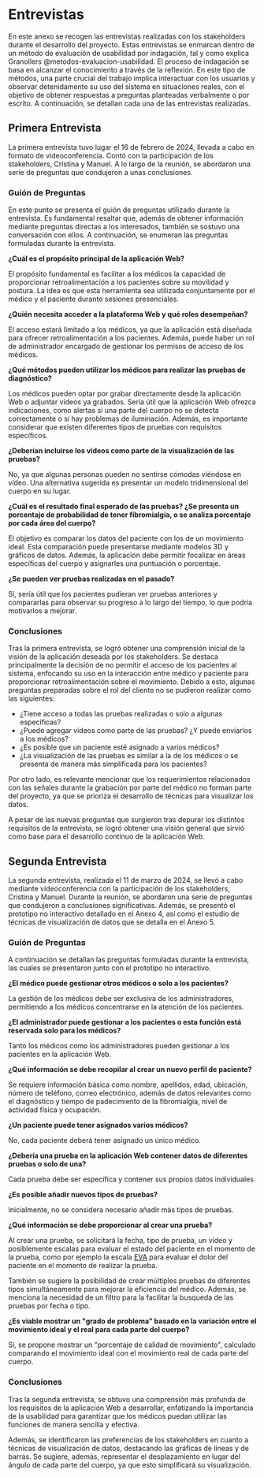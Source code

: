 # Entrevistas

En este anexo se recogen las entrevistas realizadas con los stakeholders durante el desarrollo del proyecto. Estas entrevistas se enmarcan dentro de un método de evaluación de usabilidad por indagación, tal y como explica Granollers @metodos-evaluacion-usabilidad. El proceso de indagación se basa en alcanzar el conocimiento a través de la reflexión. En este tipo de métodos, una parte crucial del trabajo implica interactuar con los usuarios y observar detenidamente su uso del sistema en situaciones reales, con el objetivo de obtener respuestas a preguntas planteadas verbalmente o por escrito. A continuación, se detallan cada una de las entrevistas realizadas.

## Primera Entrevista

La primera entrevista tuvo lugar el 16 de febrero de 2024, llevada a cabo en formato de videoconferencia. Contó con la participación de los stakeholders, Cristina y Manuel. A lo largo de la reunión, se abordaron una serie de preguntas que condujeron a unas conclusiones.

### Guión de Preguntas

En este punto se presenta el guión de preguntas utilizado durante la entrevista. Es fundamental resaltar que, además de obtener información mediante preguntas directas a los interesados, también se sostuvo una conversación con ellos. A continuación, se enumeran las preguntas formuladas durante la entrevista.

**¿Cuál es el propósito principal de la aplicación Web?** 

El propósito fundamental es facilitar a los médicos la capacidad de proporcionar retroalimentación a los pacientes sobre su movilidad y postura. La idea es que esta herramienta sea utilizada conjuntamente por el médico y el paciente durante sesiones presenciales.

**¿Quién necesita acceder a la plataforma Web y qué roles desempeñan?** 

El acceso estará limitado a los médicos, ya que la aplicación está diseñada para ofrecer retroalimentación a los pacientes. Además, puede haber un rol de administrador encargado de gestionar los permisos de acceso de los médicos.

**¿Qué métodos pueden utilizar los médicos para realizar las pruebas de diagnóstico?** 

Los médicos pueden optar por grabar directamente desde la aplicación Web o adjuntar vídeos ya grabados. Sería útil que la aplicación Web ofrezca indicaciones, como alertas si una parte del cuerpo no se detecta correctamente o si hay problemas de iluminación. Además, es importante considerar que existen diferentes tipos de pruebas con requisitos específicos.

**¿Deberían incluirse los vídeos como parte de la visualización de las pruebas?**

No, ya que algunas personas pueden no sentirse cómodas viéndose en vídeo. Una alternativa sugerida es presentar un modelo tridimensional del cuerpo en su lugar.

**¿Cuál es el resultado final esperado de las pruebas? ¿Se presenta un porcentaje de probabilidad de tener fibromialgia, o se analiza porcentaje por cada área del cuerpo?**

El objetivo es comparar los datos del paciente con los de un movimiento ideal. Esta comparación puede presentarse mediante modelos 3D y gráficos de datos. Además, la aplicación debe permitir focalizar en áreas específicas del cuerpo y asignarles una puntuación o porcentaje.

**¿Se pueden ver pruebas realizadas en el pasado?**

Sí, sería útil que los pacientes pudieran ver pruebas anteriores y compararlas para observar su progreso a lo largo del tiempo, lo que podría motivarlos a mejorar.

### Conclusiones

Tras la primera entrevista, se logró obtener una comprensión inicial de la visión de la aplicación deseada por los stakeholders. Se destaca principalmente la decisión de no permitir el acceso de los pacientes al sistema, enfocando su uso en la interacción entre médico y paciente para proporcionar retroalimentación sobre el movimiento. Debido a esto, algunas preguntas preparadas sobre el rol del cliente no se pudieron realizar como las siguientes:

- ¿Tiene acceso a todas las pruebas realizadas o solo a algunas específicas?
- ¿Puede agregar videos como parte de las pruebas? ¿Y puede enviarlos a los médicos?
- ¿Es posible que un paciente esté asignado a varios médicos?
- ¿La visualización de las pruebas es similar a la de los médicos o se presenta de manera más simplificada para los pacientes?

Por otro lado, es relevante mencionar que los requerimientos relacionados con las señales durante la grabación por parte del médico no forman parte del proyecto, ya que se prioriza el desarrollo de técnicas para visualizar los datos.

A pesar de las nuevas preguntas que surgieron tras depurar los distintos requisitos de la entrevista, se logró obtener una visión general que sirvió como base para el desarrollo continuo de la aplicación Web.

## Segunda Entrevista

La segunda entrevista, realizada el 11 de marzo de 2024, se llevó a cabo mediante videoconferencia con la participación de los stakeholders, Cristina y Manuel. Durante la reunión, se abordaron una serie de preguntas que condujeron a conclusiones significativas. Además, se presentó el prototipo no interactivo detallado en el Anexo 4, así como el estudio de técnicas de visualización de datos que se detalla en el Anexo 5.

### Guión de Preguntas

A continuación se detallan las preguntas formuladas durante la entrevista, las cuales se presentaron junto con el prototipo no interactivo.

**¿El médico puede gestionar otros médicos o solo a los pacientes?**

La gestión de los médicos debe ser exclusiva de los administradores, permitiendo a los médicos concentrarse en la atención de los pacientes.

**¿El administrador puede gestionar a los pacientes o esta función está reservada solo para los médicos?**

Tanto los médicos como los administradores pueden gestionar a los pacientes en la aplicación Web.

**¿Qué información se debe recopilar al crear un nuevo perfil de paciente?**

Se requiere información básica como nombre, apellidos, edad, ubicación, número de teléfono, correo electrónico, además de datos relevantes como el diagnóstico y tiempo de padecimiento de la fibromialgia, nivel de actividad física y ocupación.

**¿Un paciente puede tener asignados varios médicos?**

No, cada paciente deberá tener asignado un único médico.

**¿Debería una prueba en la aplicación Web contener datos de diferentes pruebas o solo de una?**

Cada prueba debe ser específica y contener sus propios datos individuales.

**¿Es posible añadir nuevos tipos de pruebas?**

Inicialmente, no se considera necesario añadir más tipos de pruebas.

**¿Qué información se debe proporcionar al crear una prueba?**

Al crear una prueba, se solicitará la fecha, tipo de prueba, un vídeo y posiblemente escalas para evaluar el estado del paciente en el momento de la prueba, como por ejemplo la escala [EVA](#EVA) para evaluar el dolor del paciente en el momento de realizar la prueba.

También se sugiere la posibilidad de crear múltiples pruebas de diferentes tipos simultáneamente para mejorar la eficiencia del médico. Además, se menciona la necesidad de un filtro para la facilitar la busqueda de las pruebas por fecha o tipo.

**¿Es viable mostrar un "grado de problema" basado en la variación entre el movimiento ideal y el real para cada parte del cuerpo?**

Sí, se propone mostrar un "porcentaje de calidad de movimiento", calculado comparando el movimiento ideal con el movimiento real de cada parte del cuerpo.

### Conclusiones

Tras la segunda entrevista, se obtuvo una comprensión más profunda de los requisitos de la aplicación Web a desarrollar, enfatizando la importancia de la usabilidad para garantizar que los médicos puedan utilizar las funciones de manera sencilla y efectiva.

Además, se identificaron las preferencias de los stakeholders en cuanto a técnicas de visualización de datos, destacando las gráficas de líneas y de barras. Se sugiere, además, representar el desplazamiento en lugar del ángulo de cada parte del cuerpo, ya que esto simplificará su visualización.

